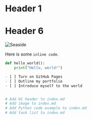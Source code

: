 # Header 1
# Header 6


![Seaside](https://external-content.duckduckgo.com/iu/?u=https%3A%2F%2Ftse1.mm.bing.net%2Fth%3Fid%3DOIP.kPA69ibyxU_MEIEnleSDMQHaEg%26pid%3DApi&f=1&ipt=fe861a205fce78ef67853ab5e66dbe88d8504c188eaa236eee246ad40e48f102&ipo=images)

Here is some `inline code`.
```python
def hello_world():
    print("Hello, world!")

- [ ] Turn on GitHub Pages
- [ ] Outline my portfolio
- [ ] Introduce myself to the world


# Add H1 header to index.md
# Add image to index.md
# Add Python code example to index.md
# Add task list to index.md 
